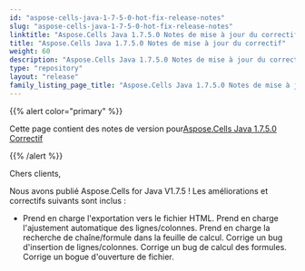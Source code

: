 ```yaml
---
id: "aspose-cells-java-1-7-5-0-hot-fix-release-notes"
slug: "aspose-cells-java-1-7-5-0-hot-fix-release-notes"
linktitle: "Aspose.Cells Java 1.7.5.0 Notes de mise à jour du correctif"
title: "Aspose.Cells Java 1.7.5.0 Notes de mise à jour du correctif"
weight: 60
description: "Aspose.Cells Java 1.7.5.0 Notes de mise à jour du correctif – the latest updates and fixes."
type: "repository"
layout: "release"
family_listing_page_title: "Aspose.Cells Java 1.7.5.0 Notes de mise à jour du correctif"
---
```

{{% alert color="primary" %}} 

 Cette page contient des notes de version pour[Aspose.Cells Java 1.7.5.0 Correctif](https://releases.aspose.com/cells/java/new-releases/aspose.cells-java-1.7.5.0-hot-fix/)

{{% /alert %}} 

 Chers clients,

 Nous avons publié Aspose.Cells for Java V1.7.5 ! Les améliorations et correctifs suivants sont inclus :

- Prend en charge l'exportation vers le fichier HTML.
Prend en charge l'ajustement automatique des lignes/colonnes.
 Prend en charge la recherche de chaîne/formule dans la feuille de calcul.
 Corrige un bug d'insertion de lignes/colonnes.
 Corrige un bug de calcul des formules.
 Corrige un bogue d'ouverture de fichier.
